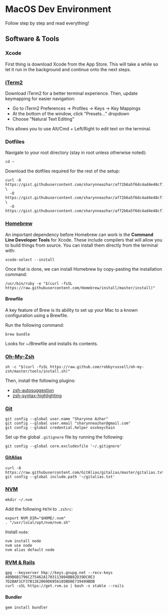 # MacOS Dev Environment

Follow step by step and read everything!

## Software & Tools

### Xcode

First thing is download Xcode from the App Store. This will take a while so let it run in the background and continue onto the next steps.

### [iTerm2](https://iterm2.com/downloads.html)

Download iTerm2 for a better terminal experience. Then, update keymapping for easier navigation:

* Go to iTerm2 Preferences -> Profiles -> Keys -> Key Mappings
* At the bottom of the window, click "Presets..." dropdown
* Choose "Natural Text Editing"

This allows you to use Alt/Cmd + Left/Right to edit text on the terminal.

### Dotfiles

Navigate to your root directory (stay in root unless otherwise noted):

```
cd ~
```

Download the dotfiles required for the rest of the setup:


```
curl -O https://gist.githubusercontent.com/sharynneazhar/af72b6a5f6dc4ad4e48cf1bb7369a94e/raw/d5557a28733f0325f61b745fa4bcbbb64ebf8b9a/.gitignore \
  -O https://gist.githubusercontent.com/sharynneazhar/af72b6a5f6dc4ad4e48cf1bb7369a94e/raw/d5557a28733f0325f61b745fa4bcbbb64ebf8b9a/.zshrc \
  -O https://gist.githubusercontent.com/sharynneazhar/af72b6a5f6dc4ad4e48cf1bb7369a94e/raw/d5557a28733f0325f61b745fa4bcbbb64ebf8b9a/Brewfile
```

### [Homebrew](https://github.com/Homebrew/brew)

An important dependency before Homebrew can work is the **Command Line Developer Tools** for Xcode. These include compilers that will allow you to build things from source. You can install them directly from the terminal with:

```
xcode-select --install
```

Once that is done, we can install Homebrew by copy-pasting the installation command:

```
/usr/bin/ruby -e "$(curl -fsSL https://raw.githubusercontent.com/Homebrew/install/master/install)"
```

#### Brewfile

A key feature of Brew is its ability to set up your Mac to a known configuration using a Brewfile.

Run the following command:

```
brew bundle
```

Looks for ~/Brewfile and installs its contents.

### [Oh-My-Zsh](https://github.com/robbyrussell/oh-my-zsh)

```
sh -c "$(curl -fsSL https://raw.github.com/robbyrussell/oh-my-zsh/master/tools/install.sh)"
```

Then, install the following plugins:

* [zsh-autosuggestion](https://github.com/zsh-users/zsh-autosuggestions)
* [zsh-syntax-highlighting](https://github.com/zsh-users/zsh-syntax-highlighting/blob/master/INSTALL.md#oh-my-zsh)


### [Git](https://git-scm.com/)

```
git config --global user.name "Sharynne Azhar"
git config --global user.email "sharynneazhar@gmail.com"
git config --global credential.helper osxkeychain
```

Set up the global `.gitignore` file by running the following:

```
git config --global core.excludesfile '~/.gitignore'
```

#### [GitAlias](https://github.com/GitAlias/gitalias) 

```
curl -O https://raw.githubusercontent.com/GitAlias/gitalias/master/gitalias.txt
git config --global include.path '~/gitalias.txt'
```

### [NVM](https://github.com/creationix/nvm)

```
mkdir ~/.nvm
```

Add the following `PATH` to `.zshrc`:

```
export NVM_DIR="$HOME/.nvm"
. "/usr/local/opt/nvm/nvm.sh"
```

Install `node`:

```
nvm install node
nvm use node
nvm alias default node
```

### [RVM & Rails](https://rvm.io/)

```
gpg --keyserver hkp://keys.gnupg.net --recv-keys 409B6B1796C275462A1703113804BB82D39DC0E3 7D2BAF1CF37B13E2069D6956105BD0E739499BDB
curl -sSL https://get.rvm.io | bash -s stable --rails
```

#### Bundler

```
gem install bundler
```


